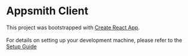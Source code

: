 # Appsmith Client
This project was bootstrapped with [Create React App](https://github.com/facebook/create-react-app).
<br><br> 
For details on setting up your development machine, please refer to the [Setup Guide](../../contributions/ClientSetup.md)

